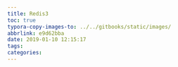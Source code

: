 ```yaml
---
title: Redis3
toc: true
typora-copy-images-to: ../../gitbooks/static/images/
abbrlink: e9d62bba
date: 2019-01-10 12:15:17
tags:
categories:
---
```


